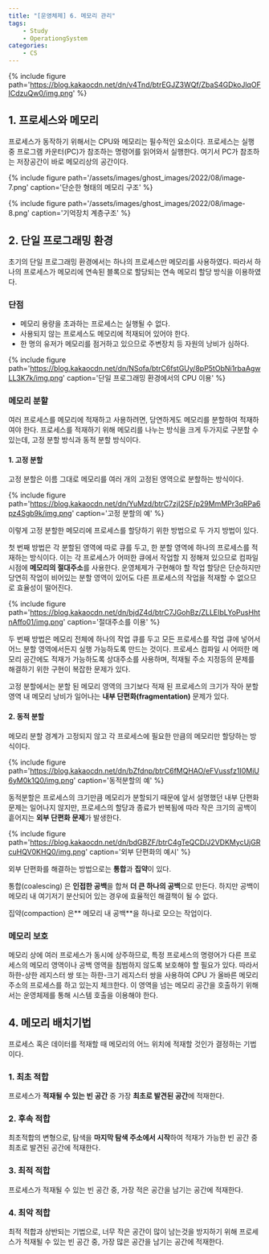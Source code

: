```yaml
---
title: "[운영체제] 6. 메모리 관리"
tags: 
    - Study
    - OperationgSystem
categories:
    - CS
---
```


{% include figure path='https://blog.kakaocdn.net/dn/v4Tnd/btrEGJZ3WQf/ZbaS4GDkoJlqOFICdzuQw0/img.png' %}

## 1. 프로세스와 메모리

프로세스가 동작하기 위해서는 CPU와 메모리는 필수적인 요소이다. 프로세스는 실행 중 프로그램 카운터(PC)가 참조하는 명령어를 읽어와서 실행한다. 여기서 PC가 참조하는 저장공간이 바로 메모리상의 공간이다.

{% include figure path='/assets/images/ghost_images/2022/08/image-7.png' caption='단순한 형태의 메모리 구조' %}

{% include figure path='/assets/images/ghost_images/2022/08/image-8.png' caption='기억장치 계층구조' %}

## 2. 단일 프로그래밍 환경

초기의 단일 프로그래밍 환경에서는 하나의 프로세스만 메모리를 사용하였다. 따라서 하나의 프로세스가 메모리에 연속된 블록으로 할당되는 연속 메모리 할당 방식을 이용하였다.

### 단점

- 메모리 용량을 초과하는 프로세스는 실행될 수 없다.
- 사용되지 않는 프로세스도 메모리에 적재되어 있어야 한다.
- 한 명의 유저가 메모리를 점거하고 있으므로 주변장치 등 자원의 낭비가 심하다.

{% include figure path='https://blog.kakaocdn.net/dn/NSofa/btrC6fstGUy/8pP5tObNi1rbaAgwLL3K7k/img.png' caption='단일 프로그래밍 환경에서의 CPU 이용' %}

### 메모리 분할

여러 프로세스를 메모리에 적재하고 사용하려면, 당연하게도 메모리를 분할하여 적재하여야 한다. 프로세스를 적재하기 위해 메모리를 나누는 방식을 크게 두가지로 구분할 수 있는데, 고정 분할 방식과 동적 분할 방식이다.

#### 1. 고정 분할

고정 분할은 이름 그대로 메모리를 여러 개의 고정된 영역으로 분할하는 방식이다.

{% include figure path='https://blog.kakaocdn.net/dn/YuMzd/btrC7zjI2SF/p29MmMPr3qRPa6pz4Sgb9k/img.png' caption='고정 분할의 예' %}

이렇게 고정 분할한 메모리에 프로세스를 할당하기 위한 방법으로 두 가지 방법이 있다.

첫 번째 방법은 각 분할된 영역에 따로 큐를 두고, 한 분할 영역에 하나의 프로세스를 적재하는 방식이다. 이는 각 프로세스가 어떠한 큐에서 작업할 지 정해져 있으므로 컴파일 시점에 **메모리의 절대주소**를 사용한다. 운영체제가 구현해야 할 작업 할당은 단순하지만 당연히 작업이 비어있는 분할 영역이 있어도 다른 프로세스의 작업을 적재할 수 없으므로 효율성이 떨어진다.

{% include figure path='https://blog.kakaocdn.net/dn/bjdZ4d/btrC7JGohBz/ZLLEIbLYoPusHhtnAffo01/img.png' caption='절대주소를 이용' %}

두 번째 방법은 메모리 전체에 하나의 작업 큐를 두고 모든 프로세스를 작업 큐에 넣어서 어느 분할 영역에서든지 실행 가능하도록 만드는 것이다. 프로세스 컴파일 시 어떠한 메모리 공간에도 적재가 가능하도록 상대주소를 사용하며, 적재될 주소 지정등의 문제를 해결하기 위한 구현이 복잡한 문제가 있다.

고정 분할에서는 분할 된 메모리 영역의 크기보다 적재 된 프로세스의 크기가 작아 분할 영역 내 메모리 낭비가 일어나는 **내부 단편화(fragmentation)** 문제가 있다.

#### 2. 동적 분할

메모리 분할 경계가 고정되지 않고 각 프로세스에 필요한 만큼의 메모리만 할당하는 방식이다.

{% include figure path='https://blog.kakaocdn.net/dn/bZfdnp/btrC6fMQHAO/eFVussfz1I0MiU6yM0k1Q0/img.png' caption='동적분할의 예' %}

동적분할은 프로세스의 크기만큼 메모리가 분할되기 때문에 앞서 설명했던 내부 단편화 문제는 일어나지 않지만, 프로세스의 할당과 종료가 반복됨에 따라 작은 크기의 공백이 흩어지는 **외부 단편화 문제**가 발생한다.

{% include figure path='https://blog.kakaocdn.net/dn/bdGBZF/btrC4gTeQCD/J2VDKMycUjGRcuHQV0KHQ0/img.png' caption='외부 단편화의 예시' %}

외부 단편화를 해결하는 방법으로는 **통합**과 **집약**이 있다.

통합(coalescing) 은 **인접한 공백**을 합쳐 **더 큰 하나의 공백**으로 만든다. 하지만 공백이 메모리 내 여기저기 분산되어 있는 경우에 효율적인 해결책이 될 수 없다.

집약(compaction) 은** 메모리 내 공백**을 하나로 모으는 작업이다.

### 메모리 보호

메모리 상에 여러 프로세스가 동시에 상주하므로, 특정 프로세스의 명령어가 다른 프로세스의 메모리 영역이나 공백 영역을 침범하지 않도록 보호해야 할 필요가 있다. 따라서 하한-상한 레지스터 쌍 또는 하한-크기 레지스터 쌍을 사용하여 CPU 가 올바른 메모리 주소의 프로세스를 하고 있는지 체크한다. 이 영역을 넘는 메모리 공간을 호출하기 위해서는 운영체제를 통해 시스템 호출을 이용해야 한다.

## 4. 메모리 배치기법

프로세스 혹은 데이터를 적재할 때 메모리의 어느 위치에 적재할 것인가 결정하는 기법이다.

### 1. 최초 적합

프로세스가 **적재될 수 있는 빈 공간** 중 가장 **최초로 발견된 공간**에 적재한다.

### 2. 후속 적합

최초적합의 변형으로, 탐색을 **마지막 탐색 주소에서 시작**하여 적재가 가능한 빈 공간 중 최초로 발견된 공간에 적재한다.

### 3. 최적 적합

프로세스가 적재될 수 있는 빈 공간 중, 가장 적은 공간을 남기는 공간에 적재한다.

### 4. 최악 적합

최적 적합과 상반되는 기법으로, 너무 작은 공간이 많이 남는것을 방지하기 위해 프로세스가 적재될 수 있는 빈 공간 중, 가장 많은 공간을 남기는 공간에 적재한다.
